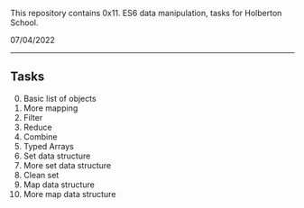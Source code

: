 This repository contains 0x11. ES6 data manipulation, tasks for Holberton School.

07/04/2022

<hr />

## Tasks

0. Basic list of objects
1. More mapping
2. Filter
3. Reduce
4. Combine
5. Typed Arrays
6. Set data structure
7. More set data structure
8. Clean set
9. Map data structure
10. More map data structure
